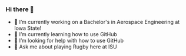 ### Hi there 👋

- 🔭 I’m currently working on a Bachelor's in Aerospace Engineering at Iowa State!
- 🌱 I’m currently learning how to use GitHub
- 🤔 I’m looking for help with how to use GitHub
- 💬 Ask me about playing Rugby here at ISU

